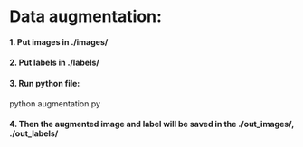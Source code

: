 # Data augmentation:

#### 1. Put images in ./images/

#### 2. Put labels in ./labels/

#### 3. Run python file:

python augmentation.py

#### 4. Then the augmented image and label will be saved in the ./out_images/, ./out_labels/
